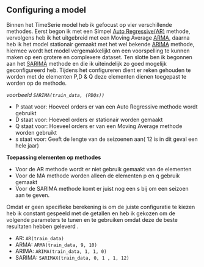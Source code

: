 ## Configuring a model


Binnen het TimeSerie model heb ik gefocust op vier verschillende methodes. Eerst begon ik met een Simpel [Auto Regressive(AR)](https://github.com/Emir-Acikgoz-50/Minor-Data-Science/blob/main/Notebook%20Codes/AR%20Model%20Klant%20266.ipynb) methode, vervolgens heb ik het uitgebreid met een Moving Average [ARMA](https://github.com/Emir-Acikgoz-50/Minor-Data-Science/blob/main/Notebook%20Codes/ARMA%20Model%20Klant%20266.ipynb), daarna heb ik het model stationair gemaakt met het wel bekende [ARIMA](https://github.com/Emir-Acikgoz-50/Minor-Data-Science/blob/main/Notebook%20Codes/Arima%20KLOPT%20100%25%20met%20zelf%20voorspelde%20eind.ipynb) methode, hiermee wordt het model vergemakkelijkt om een voorspelling te kunnen maken op een grotere en complexere dataset. Ten slotte ben ik begonnen aan het [SARIMA](https://github.com/Emir-Acikgoz-50/Minor-Data-Science/blob/main/Notebook%20Codes/SARIMA_model_klant_266_rolling_window_verschil.ipynb) methode en die ik uiteindelijk zo goed mogelijk geconfigureerd heb. Tijdens het configureren dient er reken gehouden te worden met de elementen P,D & Q deze elementen dienen toegepast te worden op de methode.

 *voorbeeld `SARIMA(train_data, (PDQs))`*
 
* P staat voor: Hoeveel orders er van een Auto Regressive methode wordt gebruikt
* D staat voor: Hoeveel orders er stationair worden gemaakt
* Q staat voor: Hoeveel orders er van een Moving Average methode worden gebruikt
* s staat voor: Geeft de lengte van de seizoenen aan( 12 is in dit geval een hele jaar)


 **Toepassing elementen op methodes**

* Voor de AR methode wordt er niet gebruik gemaakt van de elementen
* Voor de MA methode worden alleen de elementen p en q gebruik gemaakt
* Voor de SARIMA methode komt er juist nog een s bij om een seizoen aan te geven.

Omdat er geen specifieke berekening is om de juiste configuratie te kiezen heb ik constant gespeeld met de getallen en heb ik gekozen om de volgende parameters te tunen en te gebruiken omdat deze de beste resultaten hebben geleverd .

* AR: `AR(train_data)`
* ARMA: `ARMA(train_data, 9, 10)`
* ARIMA: `ARIMA(train_data, 1, 1, 0)`
* SARIMA: `SARIMAX(train_data, 0, 1 , 1, 12)`


